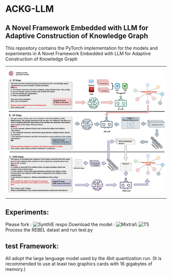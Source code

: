 # ACKG-LLM
## A Novel Framework Embedded with LLM for Adaptive Construction of Knowledge Graph
This repository contains the PyTorch implementation for the models and experiments in A Novel Framework Embedded with LLM for Adaptive Construction of Knowledge Graph
******************************
![image](https://github.com/KustTeamWQW/ACKG-LLM/blob/main/1.png)


*********************************
## Experiments:

Please fork : ![SynthIE respo](https://github.com/epfl-dlab/SynthIE)
Download the model : ![Mixtral](https://huggingface.co/mistralai/Mistral-7B-Instruct-v0.2)\ ![T5](https://huggingface.co/google/flan-t5-base)
Process the REBEL datast and run test.py

## test  Framework:

All adopt the large language model used by the 4bit quantization run. (It is recommended to use at least two graphics cards with 16 gigabytes of memory.)

